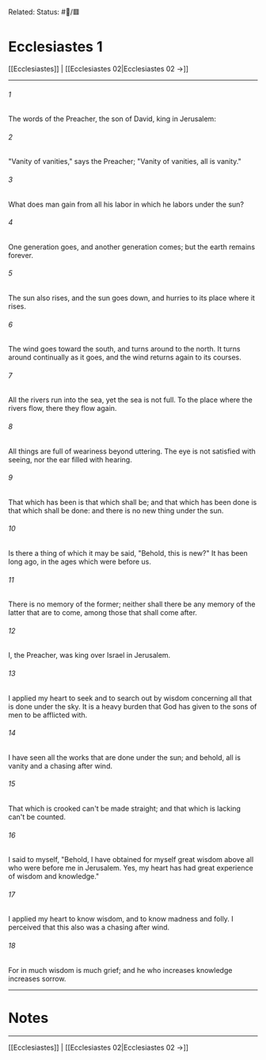 Related:
Status: #📖/🟥
# Ecclesiastes 1

[[Ecclesiastes]] | [[Ecclesiastes 02|Ecclesiastes 02 →]]
***



###### 1 
The words of the Preacher, the son of David, king in Jerusalem: 

###### 2 
"Vanity of vanities," says the Preacher; "Vanity of vanities, all is vanity." 

###### 3 
What does man gain from all his labor in which he labors under the sun? 

###### 4 
One generation goes, and another generation comes; but the earth remains forever. 

###### 5 
The sun also rises, and the sun goes down, and hurries to its place where it rises. 

###### 6 
The wind goes toward the south, and turns around to the north. It turns around continually as it goes, and the wind returns again to its courses. 

###### 7 
All the rivers run into the sea, yet the sea is not full. To the place where the rivers flow, there they flow again. 

###### 8 
All things are full of weariness beyond uttering. The eye is not satisfied with seeing, nor the ear filled with hearing. 

###### 9 
That which has been is that which shall be; and that which has been done is that which shall be done: and there is no new thing under the sun. 

###### 10 
Is there a thing of which it may be said, "Behold, this is new?" It has been long ago, in the ages which were before us. 

###### 11 
There is no memory of the former; neither shall there be any memory of the latter that are to come, among those that shall come after. 

###### 12 
I, the Preacher, was king over Israel in Jerusalem. 

###### 13 
I applied my heart to seek and to search out by wisdom concerning all that is done under the sky. It is a heavy burden that God has given to the sons of men to be afflicted with. 

###### 14 
I have seen all the works that are done under the sun; and behold, all is vanity and a chasing after wind. 

###### 15 
That which is crooked can't be made straight; and that which is lacking can't be counted. 

###### 16 
I said to myself, "Behold, I have obtained for myself great wisdom above all who were before me in Jerusalem. Yes, my heart has had great experience of wisdom and knowledge." 

###### 17 
I applied my heart to know wisdom, and to know madness and folly. I perceived that this also was a chasing after wind. 

###### 18 
For in much wisdom is much grief; and he who increases knowledge increases sorrow.

---
# Notes


***
[[Ecclesiastes]] | [[Ecclesiastes 02|Ecclesiastes 02 →]]
